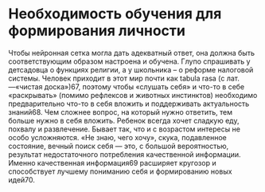 # Необходимость обучения для формирования личности

Чтобы нейронная сетка могла дать адекватный ответ, она должна быть соответствующим образом настроена и обучена. Глупо спрашивать у детсадовца о функциях религии, а у школьника – о реформе налоговой системы. Человек приходит в этот мир почти как tabula rasa (с лат.—«чистая доска»)67, поэтому чтобы «слушать себя» и что-то в себе «раскрывать» (помимо рефлексов и животных инстинктов) необходимо предварительно что-то в себя вложить и поддерживать актуальность знаний68. Чем сложнее вопрос, на который нужно ответить, тем больше нужно в себя вложить.
Ребенок всегда хочет сладкую еду, похвалу и развлечение. Бывает так, что и с возрастом интересы не особо усложняются. «Не знаю, чего хочу», скука, подавленное состояние, вечный поиск себя — это, с большой вероятностью, результат недостаточного потребления качественной информации. Именно качественная информация69 расширяет кругозор и способствует лучшему пониманию себя и формированию новых идей70.
